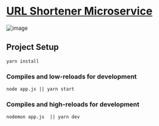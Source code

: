 # [URL Shortener Microservice](https://www.freecodecamp.org/learn/back-end-development-and-apis/back-end-development-and-apis-projects/url-shortener-microservice)

![image](https://upload.wikimedia.org/wikipedia/commons/6/64/Expressjs.png)

## Project Setup
```
yarn install
```
### Compiles and low-reloads for development
```
node app.js || yarn start
```
### Compiles and high-reloads for development
```
nodemon app.js  || yarn dev
```
